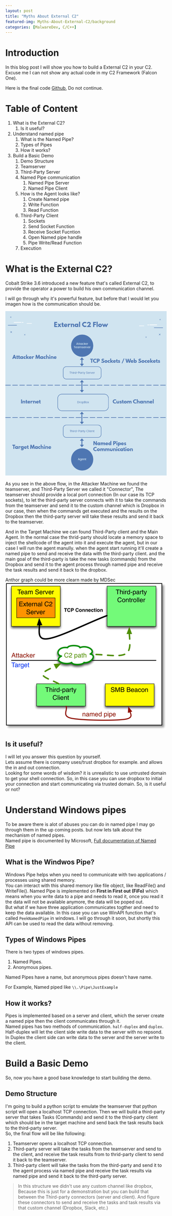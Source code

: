 ```yaml
---
layout: post
title: "Myths About External C2"
featured-img: Myths-About-External-C2/background
categories: [MalwareDev, C/C++]
---
```


# Introduction

In this blog post I will show you how to build a External C2 in your C2. Excuse me I can not show any actual code in my C2 Framework (Falcon One).

Here is the final code [Github](https://github.com/xRET2pwn/Blogposts-Tools/tree/main/Implement%20External%20C2%20Feature%20in%20your%20C2%20like%20Cobalt%20Strike), Do not continue. 


# Table of Content

1. What is the External C2?
	1. Is it useful?
2. Understand named pipe
	1. What is the Named Pipe?
	2. Types of Pipes
	3. How it works?
3. Build a Basic Demo
	1. Demo Structure
    2. Teamserver
    3. Third-Party Server
    4. Named Pipe communication
        1. Named Pipe Server
        2. Named Pipe Client
    5. How is the Agent looks like?
        1. Create Named pipe
        2. Write Function
        3. Read Function
    6. Third-Party Client
        1. Sockets
        2. Send Socket Function
        3. Receive Socket Fucntion
        4. Open Named pipe handle
        5. Pipe Write/Read Function
    7. Execution

# What is the External C2?

Cobalt Strike 3.6 introduced a new feature that's called External C2, to provide the operator a power to build his own communication channel.  

I will go through why it's powerful feature, but before that I would let you imagen how is the communication should be.   

![1](/assets/img/posts/Myths-About-External-C2/1.png)

As you see in the above flow, in the Attacker Machine we found the teamserver, and Third-Party Server we called it "Connector", The teamserver should provide a local port connection (In our case its TCP sockets), to let the third-party server connects with it to take the commands from the teamserver and send it to the custom channel which is Dropbox in our case, then when the commands get executed and the results on the Dropbox then the third-party server will take these results and send it back to the teamserver.  

And in the Target Machine we can found Third-Party client and the Main Agent. In the normal case the thrid-party should locate a memory space to inject the shellcode of the agent into it and execute the agent, but in our case I will run the agent manully. when the agent start running it'll create a named pipe to send and receive the data with the third-party client. and the main goal of the third-party is take the new tasks (commands) from the Dropbox and send it to the agent process through named pipe and receive the task results and send it back to the dropbox.


Anthor graph could be more clearn made by MDSec  
![2](/assets/img/posts/Myths-About-External-C2/2.png)  

## Is it useful? 

I will let you answer this question by yourself.  
Lets assume there is company uses/trust dropbox for example. and allows the in and out connection.    
Looking for some words of wisdom? it is unrealistic to use untrusted domain to get your shell connection. So, in this case you can use dropbox to initial your connection and start communicating via trusted domain. So, is it useful or not?

# Understand Windows pipes

To be aware there is alot of abuses you can do in named pipe I may go through them in the up coming posts. but now lets talk about the mechanism of named pipes.   
Named pipe is documented by Microsoft, [Full documentation of Named Pipe](https://docs.microsoft.com/en-us/windows/win32/ipc/pipes)  

## What is the Windwos Pipe?

Windows Pipe helps when you need to communicate with two applications / processes using shared memory.   
You can interact with this shared memory like file object, like ReadFile() and WriteFile().
Named Pipe is implemented on **First in First out (FiFo)** which means when you write data to a pipe and needs to read it, once you read it the data will not be available anymore, the data will be poped out.   
But what if we have three application communicates togther and need to keep the data available. In this case you can use WinAPI function that's called `PeekNamedPipe` in windows.
I will go through it soon, but shortly this API can be used to read the data without removing.  

## Types of Windows Pipes

There is two types of windows pipes.

1. Named Pipes. 
2. Anonymous pipes.

Named Pipes have a name, but anonymous pipes doesn't have name.

For Example, Named piped like `\\.\Pipe\JustExample` 


## How it works?

Pipes is implemented based on a server and client, which the server create a named pipe then the client communicates through it.  
Named pipes has two methods of communication. `half-duplex` and `duplex`.  
Half-duplex will let the client side write data to the server with no repsond.  
In Duplex the client side can write data to the server and the server write to the client.  

# Build a Basic Demo

So, now you have a good base knowledge to start building the demo. 

## Demo Structure


I'm going to build a python script to emulate the teamserver that python script will open a localhost TCP connection. Then we will build a third-party server that takes Tasks (Commands) and send it to the third-party client which should be in the target machine and send back the task results back to the third-party server.   
So, the final flow will be like following: 
1. Teamserver opens a localhost TCP connection.
2. Third-party server will take the tasks from the teamserver and send to the client, and receive the task results from to thrid-party client to send it back to the teamserver.
3. Third-party client will take the tasks from the third-party and send it to the agent process via named pipe and receive the task results via named pipe and send it back to the third-party server.   

> In this structure we didn't use any custom channel like dropbox, Because this is just for a demonstration but you can build that between the Third-party connectors (server and client). And figure these connectors to send and receive the tasks and task results via that custom channel (Dropbox, Slack, etc.)  



